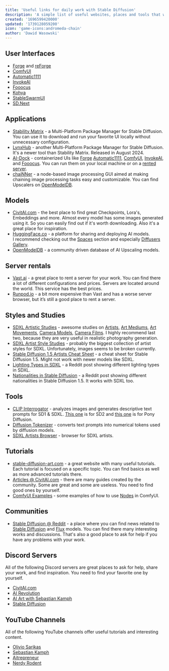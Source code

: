 ```yaml
---
title: 'Useful links for daily work with Stable Diffusion'
description: 'A simple list of useful websites, places and tools that will help you in your daily work with Stable Diffusion.'
created: '1696599420000'
updated: '1739128059200'
icon: 'game-icons:andromeda-chain'
author: 'Dawid Wasowski'
---
```


## User Interfaces

- [Forge](https://github.com/lllyasviel/stable-diffusion-webui-forge) and
  [reForge](https://github.com/Panchovix/stable-diffusion-webui-reForge)
- [ComfyUI](https://github.com/comfyanonymous/ComfyUI)
- [Automatic1111](https://github.com/AUTOMATIC1111/stable-diffusion-webui)
- [InvokeAI](https://github.com/invoke-ai/InvokeAI)
- [Fooocus](https://github.com/lllyasviel/Fooocus)
- [Kohya](https://github.com/bmaltais/kohya_ss)
- [StableSwarmUI](https://github.com/Stability-AI/StableSwarmUI)
- [SD.Next](https://github.com/vladmandic/automatic)

## Applications

- [Stability Matrix](https://github.com/LykosAI/StabilityMatrix) - a Multi-Platform Package Manager for Stable
  Diffusion. You can use it to download and run your favorite UI locally without unnecessary configuration.
- [LynxHub](https://github.com/KindaBrazy/LynxHub) - another Multi-Platform Package Manager for Stable Diffusion. It's a
  newer tool than Stability Matrix. Released in August 2024.
- [AI-Dock](https://github.com/ai-dock) - containerized UIs like
  [Forge](https://github.com/ai-dock/stable-diffusion-webui-forge)
  [Automatic1111](https://github.com/ai-dock/stable-diffusion-webui), [ComfyUI](https://github.com/ai-dock/comfyui),
  [InvokeAI](https://github.com/ai-dock/invokeai), and [Fooocus](https://github.com/ai-dock/fooocus). You can run them
  on your local machine or on a [rented server](/useful-links-for-daily-work-with-stable-diffusion#server-rentals).
- [chaiNNer](https://chainner.app/) - a node-based image processing GUI aimed at making chaining image processing tasks
  easy and customizable. You can find Upscalers on [OpenModelDB](https://openmodeldb.info/).

## Models

- [CivitAI.com](https://civitai.com/?ref_code=ADD-THI) - the best place to find great Checkpoints, Lora's, Embeddings
  and more. Almost every model has some images generated using it. So you can easily find out if it's worth downloading.
  Also it's a great place for inspiration.
- [HuggingFace.co](https://huggingface.co/) - a platform for sharing and deploying AI models.\
  I recommend checking out the [Spaces](https://huggingface.co/spaces?sort=trending&search=sdxl) section and especially
  [Diffusers Gallery](https://huggingface.co/spaces/huggingface-projects/diffusers-gallery).
- [OpenModelDB](https://openmodeldb.info/) - a community driven database of AI Upscaling models.

## Server rentals

- [Vast.ai](https://cloud.vast.ai/?ref_id=62878&creator_id=42512&name=null) - a great place to rent a server for your
  work. You can find there a lot of different configurations and prices. Servers are located around the world. This
  service has the best prices.
- [Runpod.io](https://runpod.io?ref=gzvzzzv9) - a bit more expensive than Vast and has a worse server browser, but it’s
  still a good place to rent a server.

## Styles and Studies

- [SDXL Artistic Studies](https://rikkar69.github.io/SDXL-artist-study/) - awesome studies on
  [Artists](https://rikkar69.github.io/SDXL-artist-study/tags/),
  [Art Mediums](https://rikkar69.github.io/SDXL-artist-study/art-mediums/),
  [Art Movements](https://rikkar69.github.io/SDXL-artist-study/art-movements/),
  [Camera Models](https://rikkar69.github.io/SDXL-artist-study/cameras/),
  [Camera Films](https://rikkar69.github.io/SDXL-artist-study/film/). I highly recommend last two, because they are very
  useful in realistic photography generation.
- [SDXL Artist Style Studies](https://sdxl.parrotzone.art/) - probably the biggest collection of artist styles for SDXL.
  Unfortunately, images seems to be broken currently.
- [Stable Diffusion 1.5 Artists Cheat Sheet](https://supagruen.github.io/StableDiffusion-CheatSheet/) - a cheat sheet
  for Stable Diffusion 1.5. Might not work with newer models like SDXL.
- [Lighting Types in SDXL](https://www.reddit.com/r/StableDiffusion/comments/1cjwi04/made_this_lighting_guide_for_myself_thought_id/) -
  a Reddit post showing different lighting types in SDXL.
- [Nationalities in Stable Diffusion](https://www.reddit.com/r/StableDiffusion/comments/13oea0i/photorealistic_portraits_of_200_ethinicities/) -
  a Reddit post showing different nationalities in Stable Diffusion 1.5. It works with SDXL too.

## Tools

- [CLIP Interrogator](https://huggingface.co/spaces/pharmapsychotic/CLIP-Interrogator) - analyzes images and generates
  descriptive text prompts for SD1 & SDXL. [This one](https://huggingface.co/spaces/fffiloni/CLIP-Interrogator-2) is for
  SD2 and [this one](https://huggingface.co/spaces/deepghs/wd14_tagging_online) is for Pony Diffusion.
- [Diffusion Tokenizer](https://sd-tokenizer.rocker.boo/) - converts text prompts into numerical tokens used by
  diffusion models.
- [SDXL Artists Browser](https://huggingface.co/spaces/terrariyum/SDXL-artists-browser) - browser for SDXL artists.

## Tutorials

- [stable-diffusion-art.com](https://stable-diffusion-art.com/tutorials/) - a great website with many useful tutorials.
  Each tutorial is focused on a specific topic. You can find basics as well as more advanced tutorials there.
- [Articles @ CivitAI.com](https://civitai.com/articles?ref_code=ADD-THI) - there are many guides created by the
  community. Some are great and some are useless. You need to find good ones by yourself.
- [ComfyUI Examples](https://comfyanonymous.github.io/ComfyUI_examples/) - some examples of how to use
  [Nodes](https://comfyui-wiki.com/en/interface/node-options) in ComfyUI.

## Communities

- [Stable Diffusion @ Reddit](https://www.reddit.com/r/StableDiffusion/) - a place where you can find news related to
  [Stable Diffusion](https://stability.ai/stable-image) and [Flux](https://blackforestlabs.ai/) models. You can find
  there many interesting works and discussions. That's also a good place to ask for help if you have any problems with
  your work.

## Discord Servers

All of the following Discord servers are great places to ask for help, share your work, and find inspiration. You need
to find your favorite one by yourself.

- [CivitAI.com](https://discord.gg/civitai)
- [AI Revolution](https://discord.gg/bQPPbaHtdt)
- [AI Art with Sebastian Kamph](https://discord.gg/vVCWFhMsrx)
- [Stable Diffusion](https://discord.gg/stablediffusion)

## YouTube Channels

All of the following YouTube channels offer useful tutorials and interesting content.

- [Olivio Sarikas](https://www.youtube.com/@OlivioSarikas/videos)
- [Sebastian Kamph](https://www.youtube.com/@sebastiankamph/videos)
- [Aitrepreneur](https://www.youtube.com/@Aitrepreneur/videos)
- [Nerdy Rodent](https://www.youtube.com/@NerdyRodent/videos)
